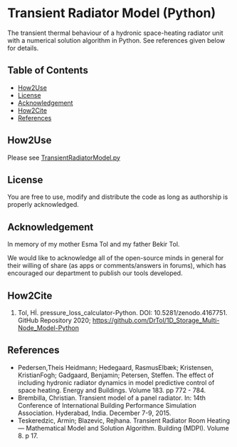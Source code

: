 # Transient Radiator Model (Python)
The transient thermal behaviour of a hydronic space-heating radiator unit with a numerical solution algorithm in Python. See references given below for details. 

## Table of Contents
- [How2Use](README.md#how2use)
- [License](README.md#License)
- [Acknowledgement](README.md#Acknowledgement)
- [How2Cite](README.md#How2Cite)
- [References](README.md#References)

## How2Use
Please see [TransientRadiatorModel.py](https://github.com/DrTol/TransientRadiatorModel-Python/blob/main/TransientRadiatorModel.py)

## License
You are free to use, modify and distribute the code as long as authorship is properly acknowledged.

## Acknowledgement
In memory of my mother Esma Tol and my father Bekir Tol.

We would like to acknowledge all of the open-source minds in general for their willing of share (as apps or comments/answers in forums), which has encouraged our department to publish our tools developed.

## How2Cite
1. Tol, Hİ. pressure_loss_calculator-Python. DOI: 10.5281/zenodo.4167751. GitHub Repository 2020; https://github.com/DrTol/1D_Storage_Multi-Node_Model-Python

## References
- Pedersen,Theis Heidmann; Hedegaard, RasmusElbæk; Kristensen, KristianFogh; Gadgaard, Benjamin; Petersen, Steffen. The effect of including hydronic radiator dynamics in model predictive control of space heating. Energy and Buildings. Volume 183. pp 772 - 784.
- Brembilla, Christian. Transient model of a panel radiator. In: 14th Conference of International Building Performance Simulation Association. Hyderabad, India. December 7-9, 2015.
- Teskeredzic, Armin; Blazevic, Rejhana. Transient Radiator Room Heating — Mathematical Model and Solution Algorithm. Building (MDPI). Volume 8. p 17.

